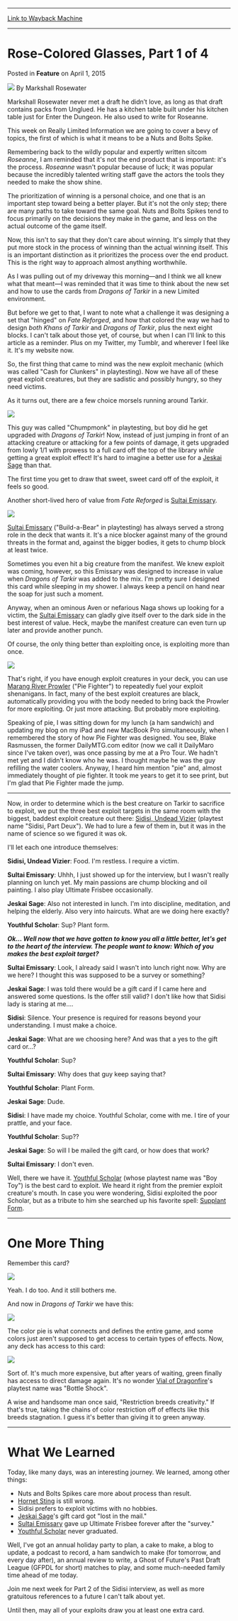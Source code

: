 
---
[Link to Wayback Machine](https://web.archive.org/web/20150405021646/http://magic.wizards.com/en/articles/archive/feature/rose-colored-glasses-part-1-4-2015-04-01)

[_metadata_:wayback_url]:- "http://magic.wizards.com/en/articles/archive/feature/rose-colored-glasses-part-1-4-2015-04-01"
[_metadata_:wayback_raw_url]:- "https://web.archive.org/web/20150405021646id_/http://magic.wizards.com/en/articles/archive/feature/rose-colored-glasses-part-1-4-2015-04-01"
[_metadata_:wayback_capture_timestamp]:- "2015-04-05 02:16:46+00:00"
[_metadata_:generator]:- "Drupal 7 (http://drupal.org)"
[_metadata_:description]:- "What is a `Nuts and Bolts Spike`? What's the best exploit target? Markshall answers these and other questions!"
---


Rose-Colored Glasses, Part 1 of 4
=================================



 Posted in **Feature**
 on April 1, 2015 






![](https://media.magic.wizards.com/styles/auth_small/public/images/person/Markshall_Rosewater.jpg)
By Markshall Rosewater




 Markshall Rosewater never met a draft he didn’t love, as long as that draft contains packs from Unglued. He has a kitchen table built under his kitchen table just for Enter the Dungeon. He also used to write for Roseanne. 





This week on Really Limited Information we are going to cover a bevy of topics, the first of which is what it means to be a Nuts and Bolts Spike.



Remembering back to the wildly popular and expertly written sitcom *Roseanne*, I am reminded that it's not the end product that is important: it's the process. *Roseanne* wasn't popular because of luck; it was popular because the incredibly talented writing staff gave the actors the tools they needed to make the show shine.



The prioritization of winning is a personal choice, and one that is an important step toward being a better player. But it's not the only step; there are many paths to take toward the same goal. Nuts and Bolts Spikes tend to focus primarily on the decisions they make in the game, and less on the actual outcome of the game itself.



Now, this isn't to say that they don't care about winning. It's simply that they put more stock in the process of winning than the actual winning itself. This is an important distinction as it prioritizes the process over the end product. This is the right way to approach almost anything worthwhile.



As I was pulling out of my driveway this morning—and I think we all knew what that meant—I was reminded that it was time to think about the new set and how to use the cards from *Dragons of Tarkir* in a new Limited environment.



But before we get to that, I want to note what a challenge it was designing a set that "hinged" on *Fate Reforged*, and how that colored the way we had to design *both* *Khans of Tarkir* and *Dragons of Tarkir*, plus the next eight blocks. I can't talk about those yet, of course, but when I can I'll link to this article as a reminder. Plus on my Twitter, my Tumblr, and wherever I feel like it. It's my website now.



So, the first thing that came to mind was the new exploit mechanic (which was called "Cash for Clunkers" in playtesting). Now we have all of these great exploit creatures, but they are sadistic and possibly hungry, so they need victims.



As it turns out, there are a few choice morsels running around Tarkir.




[![](http://gatherer.wizards.com/Handlers/Image.ashx?type=card&name=Jeskai+Sage)](http://gatherer.wizards.com/Pages/Card/Details.aspx?name=Jeskai+Sage)



This guy was called "Chumpmonk" in playtesting, but boy did he get upgraded with *Dragons of Tarkir*! Now, instead of just jumping in front of an attacking creature or attacking for a few points of damage, it gets upgraded from lowly 1/1 with prowess to a full card off the top of the library *while* getting a great exploit effect! It's hard to imagine a better use for a [Jeskai Sage](http://gatherer.wizards.com/Pages/Card/Details.aspx?name=Jeskai+Sage) than that.



The first time you get to draw that sweet, sweet card off of the exploit, it feels so good.




Another short-lived hero of value from *Fate Reforged* is [Sultai Emissary](http://gatherer.wizards.com/Pages/Card/Details.aspx?name=Sultai+Emissary).



[![](http://gatherer.wizards.com/Handlers/Image.ashx?type=card&name=Sultai+Emissary)](http://gatherer.wizards.com/Pages/Card/Details.aspx?name=Sultai+Emissary)



[Sultai Emissary](http://gatherer.wizards.com/Pages/Card/Details.aspx?name=Sultai+Emissary) ("Build-a-Bear" in playtesting) has always served a strong role in the deck that wants it. It's a nice blocker against many of the ground threats in the format and, against the bigger bodies, it gets to chump block at least twice.



Sometimes you even hit a big creature from the manifest. We knew exploit was coming, however, so this Emissary was designed to increase in value when *Dragons of Tarkir* was added to the mix. I'm pretty sure I designed this card while sleeping in my shower. I always keep a pencil on hand near the soap for just such a moment.



Anyway, when an ominous Aven or nefarious Naga shows up looking for a victim, the [Sultai Emissary](http://gatherer.wizards.com/Pages/Card/Details.aspx?name=Sultai+Emissary) can gladly give itself over to the dark side in the best interest of value. Heck, maybe the manifest creature can even turn up later and provide another punch.




Of course, the only thing better than exploiting once, is exploiting more than once.



[![](http://gatherer.wizards.com/Handlers/Image.ashx?type=card&name=Marang+River+Prowler)](http://gatherer.wizards.com/Pages/Card/Details.aspx?name=Marang+River+Prowler)



That's right, if you have enough exploit creatures in your deck, you can use [Marang River Prowler](http://gatherer.wizards.com/Pages/Card/Details.aspx?name=Marang+River+Prowler) ("Pie Fighter") to repeatedly fuel your exploit shenanigans. In fact, many of the best exploit creatures are black, automatically providing you with the body needed to bring back the Prowler for more exploiting. Or just more attacking. But probably more exploiting.



Speaking of pie, I was sitting down for my lunch (a ham sandwich) and updating my blog on my iPad and new MacBook Pro simultaneously, when I remembered the story of how Pie Fighter was designed. You see, Blake Rasmussen, the former DailyMTG.com editor (now we call it DailyMaro since I've taken over), was once passing by me at a Pro Tour. We hadn't met yet and I didn't know who he was. I thought maybe he was the guy refilling the water coolers. Anyway, I heard him mention "pie" and, almost immediately thought of pie fighter. It took me years to get it to see print, but I'm glad that Pie Fighter made the jump.





---

Now, in order to determine which is the best creature on Tarkir to sacrifice to exploit, we put the three best exploit targets in the same room with the biggest, baddest exploit creature out there: [Sidisi, Undead Vizier](http://gatherer.wizards.com/Pages/Card/Details.aspx?name=Sidisi%2C+Undead+Vizier) (playtest name "Sidisi, Part Deux"). We had to lure a few of them in, but it was in the name of science so we figured it was ok.



I'll let each one introduce themselves:



**Sidisi, Undead Vizier**: Food. I'm restless. I require a victim.



**Sultai Emissary**: Uhhh, I just showed up for the interview, but I wasn't really planning on lunch yet. My main passions are chump blocking and oil painting. I also play Ultimate Frisbee occasionally.



**Jeskai Sage**: Also not interested in lunch. I'm into discipline, meditation, and helping the elderly. Also very into haircuts. What are we doing here exactly?



**Youthful Scholar**: Sup? Plant form.



***Ok… Well now that we have gotten to know you all a little better, let's get to the heart of the interview. The people want to know: Which of you makes the best exploit target?***



**Sultai Emissary**: Look, I already said I wasn't into lunch right now. Why are we here? I thought this was supposed to be a survey or something?



**Jeskai Sage**: I was told there would be a gift card if I came here and answered some questions. Is the offer still valid? I don't like how that Sidisi lady is staring at me….



**Sidisi**: Silence. Your presence is required for reasons beyond your understanding. I must make a choice.



**Jeskai Sage**: What are we choosing here? And was that a yes to the gift card or…?



**Youthful Scholar**: Sup?



**Sultai Emissary**: Why does that guy keep saying that?



**Youthful Scholar**: Plant Form.



**Jeskai Sage**: Dude.



**Sidisi**: I have made my choice. Youthful Scholar, come with me. I tire of your prattle, and your face.



**Youthful Scholar**: Sup??



**Jeskai Sage**: So will I be mailed the gift card, or how does that work?



**Sultai Emissary**: I don't even.



Well, there we have it. [Youthful Scholar](http://gatherer.wizards.com/Pages/Card/Details.aspx?name=Youthful+Scholar) (whose playtest name was "Boy Toy") is the best card to exploit. We heard it right from the premier exploit creature's mouth. In case you were wondering, Sidisi exploited the poor Scholar, but as a tribute to him she searched up his favorite spell: [Supplant Form](http://gatherer.wizards.com/Pages/Card/Details.aspx?name=Supplant+Form).





---

One More Thing
==============



Remember this card?



[![](http://gatherer.wizards.com/Handlers/Image.ashx?type=card&name=Hornet+Sting)](http://gatherer.wizards.com/Pages/Card/Details.aspx?name=Hornet+Sting)




Yeah. I do too. And it still bothers me.



And now in *Dragons of Tarkir* we have this:



[![](http://gatherer.wizards.com/Handlers/Image.ashx?type=card&name=Vial+of+Dragonfire)](http://gatherer.wizards.com/Pages/Card/Details.aspx?name=Vial+of+Dragonfire)




The color pie is what connects and defines the entire game, and some colors just aren't supposed to get access to certain types of effects. Now, any deck has access to this card:



[![](http://gatherer.wizards.com/Handlers/Image.ashx?type=card&name=Shock)](http://gatherer.wizards.com/Pages/Card/Details.aspx?name=Shock)




Sort of. It's much more expensive, but after years of waiting, green finally has access to direct damage again. It's no wonder [Vial of Dragonfire](http://gatherer.wizards.com/Pages/Card/Details.aspx?name=Vial+of+Dragonfire)'s playtest name was "Bottle Shock".



A wise and handsome man once said, "Restriction breeds creativity." If that's true, taking the chains of color restriction off of effects like this breeds stagnation. I guess it's better than giving it to green anyway.





---

What We Learned
===============



Today, like many days, was an interesting journey. We learned, among other things:


* Nuts and Bolts Spikes care more about process than result.
* [Hornet Sting](http://gatherer.wizards.com/Pages/Card/Details.aspx?name=Hornet+Sting) is still wrong.
* Sidisi prefers to exploit victims with no hobbies.
* [Jeskai Sage](http://gatherer.wizards.com/Pages/Card/Details.aspx?name=Jeskai+Sage)'s gift card got "lost in the mail."
* [Sultai Emissary](http://gatherer.wizards.com/Pages/Card/Details.aspx?name=Sultai+Emissary) gave up Ultimate Frisbee forever after the "survey."
* [Youthful Scholar](http://gatherer.wizards.com/Pages/Card/Details.aspx?name=Youthful+Scholar) never graduated.


Well, I've got an annual holiday party to plan, a cake to make, a blog to update, a podcast to record, a ham sandwich to make (for tomorrow, and every day after), an annual review to write, a Ghost of Future's Past Draft League (GFPDL for short) matches to play, and some much-needed family time ahead of me today.



Join me next week for Part 2 of the Sidisi interview, as well as more gratuitous references to a future I can't talk about yet.



Until then, may all of your exploits draw you at least one extra card.









